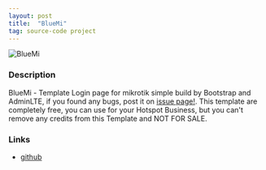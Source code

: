 ```yaml
---
layout: post
title:  "BlueMi"
tag: source-code project
---
```


![BlueMi](https://cdn.discordapp.com/attachments/408950289962369025/685838041658556428/homenew.png)

### Description
BlueMi - Template Login page for mikrotik simple build by Bootstrap and AdminLTE, if you found any bugs, post it on [issue page!](https://github.com/troke12/BlueMi/issues). This template are completely free, you can use for your Hotspot Business, but you can't remove any credits from this Template and NOT FOR SALE.

### Links
* [github](https://github.com/troke12/BlueMi)
